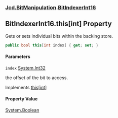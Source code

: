 ### [Jcd.BitManipulation](Jcd.BitManipulation.md 'Jcd.BitManipulation').[BitIndexerInt16](Jcd.BitManipulation.BitIndexerInt16.md 'Jcd.BitManipulation.BitIndexerInt16')

## BitIndexerInt16.this[int] Property

Gets or sets individual bits within the backing store.

```csharp
public bool this[int index] { get; set; }
```

#### Parameters

<a name='Jcd.BitManipulation.BitIndexerInt16.this[int].index'></a>

`index` [System.Int32](https://docs.microsoft.com/en-us/dotnet/api/System.Int32 'System.Int32')

the offset of the bit to access.

Implements [this[int]](Jcd.BitManipulation.IBitIndexer.this[int].md 'Jcd.BitManipulation.IBitIndexer.this[int]')

#### Property Value

[System.Boolean](https://docs.microsoft.com/en-us/dotnet/api/System.Boolean 'System.Boolean')